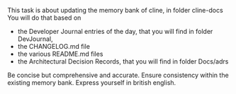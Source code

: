 This task is about updating the memory bank of cline, in folder cline-docs
You will do that based on 
- the Developer Journal entries of the day, that you will find in folder DevJournal,
- the CHANGELOG.md file
- the various README.md files
- the Architectural Decision Records, that you will find in folder Docs/adrs

Be concise but comprehensive and accurate. Ensure consistency within the existing memory bank. Express yourself in british english.
